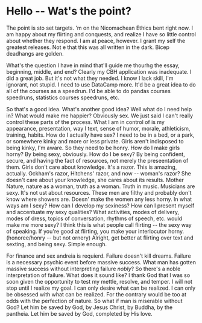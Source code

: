 # Hello -- Wat's the point?
The point is sto set targets. 'm on the Nicomachean Ethics bent right now. I am happy about my flirting and conquests, and realize I have so little control about whether they respond. I am at peace, however. I grant my self the greatest releases. 
Not e that this was all written in the dark.
Bicep deadhangs are golden.

What's the question I have in mind that'll guide me thourhg the essay, beginning, middle, and end?
Clearly my CBH application was inadequate.
I did a great job. But it's not what they needed.
I know I lack skill, I'm ignorant, not stupid. 
I need to use DataCamp more. 
It'd be a great idea to do all of the courses as a speedrun.
I'd be able to do pandas courses speedruns, statistics courses speedruns, etc.

So that's a good idea.
What's another good idea?
Well what do I need help in?
What would make me happier?
Obviously sex.
We just said I can't really control these parts of the process.
What I am in control of is my appearance, presentation, way I text, sense of humor, morale, athleticism, training, habits.
How do I actually have sex?
I need to be in a bed, or a park, or somewhere kinky and more or less private.
Girls aren't indisposed to being kinky, I'm aware.
So they need to be honry. How do I make girls horny?
By being sexy, obviously.
How do I be sexy?
By being confident, secure, and having the fact of resources, not merely the preseentation of them.
Girls don't care about knowledge.
It's a razor.
This is amazing, actually.
Ockham's razor, Hitchens' razor, and now -- woman's razor?
She doesn't care about your knowledge, she cares about its results.
Mother Nature, nature as a woman, truth as a woman.
Truth in music.
Musicians are sexy.
It's not ust about resources.
These men are filthy and probably don't know where showers are.
Doesn' make the women any less horny.
In what ways am I sexy?
How can I develop my sexiness?
How can I present myself and accentuate my sexy qualities?
What activities, modes of delivery, modes of dress, topics of conversation, rhythms of speech, etc. would make me more sexy?
I think this is what people call flirting -- the sexy way of speaking.
If you're good at flirting, you make your interlocutor horny. (honoree/honry -- but not ornery)
Alright, get better at flirting over text and sexting, and being sexy.
Simple enough.

For finance and sex andreia is requierd.
Failure doesn't kill dreams.
Failure is a necessary psychic event before massive success.
What man has gotten massive success without interpreting failure *nobly*?
So there's a noble interpretation of failure. What does it sound like?
I thank God that I was so soon given the opportunity to test my mettle, resolve, and temper. I will not stop until I realize my goal. I can only desire what can be realized. I can only be obsessed with what can be realized. For the contrary would be too at odds with the perfection of nature.
So what if man is miserable without God?
Let him be saved by God, by Jesus Christ, by Buddha, by the pantheia.
Let him be saved by God, completed by His love.
